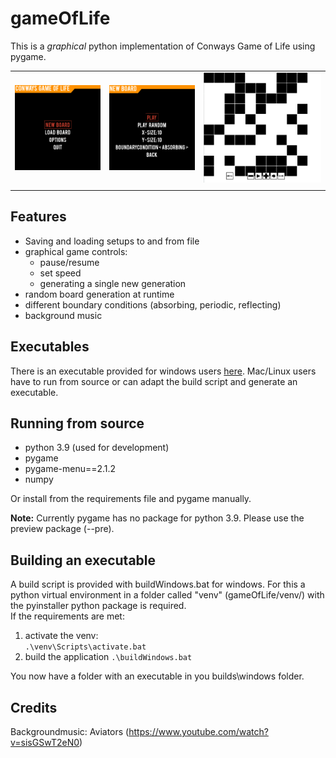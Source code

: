 # gameOfLife
This is a *graphical* python implementation of Conways Game of Life using pygame. </br>

||||
|:---:|:---:|:---:|
|![Main Menu](img/mainMenu.PNG)|![Create Board](img/createBoard.PNG)|![Main Menu](img/randomBoard.PNG)|
||||


## Features
* Saving and loading setups to and from file
* graphical game controls:
    * pause/resume
    * set speed
    * generating a single new generation 
* random board generation at runtime
* different boundary conditions (absorbing, periodic, reflecting)
* background music

## Executables
There is an executable provided for windows users [here]().
Mac/Linux users have to run from source or can adapt the build script and generate an executable.

## Running from source
* python 3.9 (used for development)
* pygame
* pygame-menu==2.1.2
* numpy

Or install from the requirements file and pygame manually.

**Note:**
Currently pygame has no package for python 3.9. Please use the preview package (--pre).

## Building an executable
A build script is provided with buildWindows.bat for windows.
For this a python virtual environment in a folder called "venv" (gameOfLife/venv/) with the pyinstaller python package is required.</br>
If the requirements are met:</br>
1. activate the venv: </br>
    ```.\venv\Scripts\activate.bat```
2. build the application
    ```.\buildWindows.bat```

You now have a folder with an executable in you builds\windows folder.

## Credits
Backgroundmusic: Aviators (https://www.youtube.com/watch?v=sisGSwT2eN0)
